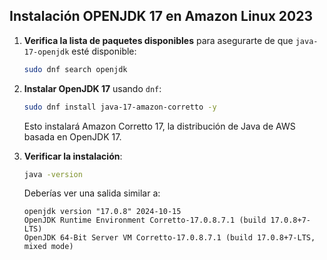 ## Instalación OPENJDK 17 en Amazon Linux 2023

1. **Verifica la lista de paquetes disponibles** para asegurarte de que `java-17-openjdk` esté disponible:
   ```bash
   sudo dnf search openjdk
   ```

2. **Instalar OpenJDK 17** usando `dnf`:
   ```bash
   sudo dnf install java-17-amazon-corretto -y
   ```

   Esto instalará Amazon Corretto 17, la distribución de Java de AWS basada en OpenJDK 17.

3. **Verificar la instalación**:
   ```bash
   java -version
   ```

   Deberías ver una salida similar a:
   ```
   openjdk version "17.0.8" 2024-10-15
   OpenJDK Runtime Environment Corretto-17.0.8.7.1 (build 17.0.8+7-LTS)
   OpenJDK 64-Bit Server VM Corretto-17.0.8.7.1 (build 17.0.8+7-LTS, mixed mode)
   ```